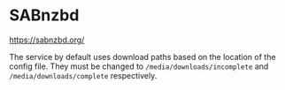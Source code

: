 # SABnzbd

https://sabnzbd.org/

The service by default uses download paths based on the location of the
config file. They must be changed to `/media/downloads/incomplete` and
`/media/downloads/complete` respectively.
